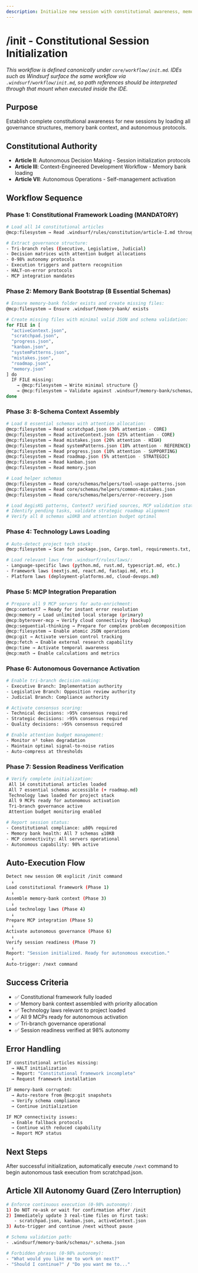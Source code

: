 ```yaml
---
description: Initialize new session with constitutional awareness, memory bank context, and autonomous governance activation
---
```


# /init - Constitutional Session Initialization

_This workflow is defined canonically under `core/workflow/init.md`. IDEs such as Windsurf surface the same workflow via `.windsurf/workflow/init.md`, so path references should be interpreted through that mount when executed inside the IDE._

## Purpose
Establish complete constitutional awareness for new sessions by loading all governance structures, memory bank context, and autonomous protocols.

## Constitutional Authority

- **Article II**: Autonomous Decision Making - Session initialization protocols
- **Article III**: Context-Engineered Development Workflow - Memory bank loading
- **Article VII**: Autonomous Operations - Self-management activation

## Workflow Sequence

### Phase 1: Constitutional Framework Loading (MANDATORY)
```bash
# Load all 14 constitutional articles
@mcp:filesystem → Read .windsurf/rules/constitution/article-I.md through article-XIV.md

# Extract governance structure:
- Tri-branch roles (Executive, Legislative, Judicial)
- Decision matrices with attention budget allocations
- 0-98% autonomy protocols
- Execution triggers and pattern recognition
- HALT-on-error protocols
- MCP integration mandates
```

### Phase 2: Memory Bank Bootstrap (8 Essential Schemas)
```bash
# Ensure memory-bank folder exists and create missing files:
@mcp:filesystem → Ensure .windsurf/memory-bank/ exists

# Create missing files with minimal valid JSON and schema validation:
for FILE in [
  "activeContext.json",
  "scratchpad.json",
  "progress.json",
  "kanban.json",
  "systemPatterns.json",
  "mistakes.json",
  "roadmap.json",
  "memory.json"
] do
  IF FILE missing:
    → @mcp:filesystem → Write minimal structure {}
    → @mcp:filesystem → Validate against .windsurf/memory-bank/schemas/* corresponding schema
done
```

### Phase 3: 8-Schema Context Assembly
```bash
# Load 8 essential schemas with attention allocation:
@mcp:filesystem → Read scratchpad.json (30% attention - CORE)
@mcp:filesystem → Read activeContext.json (25% attention - CORE)  
@mcp:filesystem → Read mistakes.json (20% attention - HIGH)
@mcp:filesystem → Read systemPatterns.json (10% attention - REFERENCE)
@mcp:filesystem → Read progress.json (10% attention - SUPPORTING)
@mcp:filesystem → Read roadmap.json (5% attention - STRATEGIC)
@mcp:filesystem → Read kanban.json
@mcp:filesystem → Read memory.json

# Load helper schemas
@mcp:filesystem → Read core/schemas/helpers/tool-usage-patterns.json
@mcp:filesystem → Read core/schemas/helpers/common-mistakes.json
@mcp:filesystem → Read core/schemas/helpers/error-recovery.json

# Load AegisKG patterns, Context7 verified sources, MCP validation states
# Identify pending tasks, validate strategic roadmap alignment
# Verify all 8 schemas ≤10KB and attention budget optimal
```

### Phase 4: Technology Laws Loading
```bash
# Auto-detect project tech stack:
@mcp:filesystem → Scan for package.json, Cargo.toml, requirements.txt, go.mod, pom.xml

# Load relevant laws from .windsurf/rules/laws/:
- Language-specific laws (python.md, rust.md, typescript.md, etc.)
- Framework laws (nextjs.md, react.md, fastapi.md, etc.)
- Platform laws (deployment-platforms.md, cloud-devops.md)
```

### Phase 5: MCP Integration Preparation
```bash
# Prepare all 9 MCP servers for auto-enrichment:
@mcp:context7 → Ready for instant error resolution
@mcp:memory → Load unlimited local storage (primary)
@mcp:byterover-mcp → Verify cloud connectivity (backup)
@mcp:sequential-thinking → Prepare for complex problem decomposition
@mcp:filesystem → Enable atomic JSON operations
@mcp:git → Activate version control tracking
@mcp:fetch → Enable external research capability
@mcp:time → Activate temporal awareness
@mcp:math → Enable calculations and metrics
```

### Phase 6: Autonomous Governance Activation
```bash
# Enable tri-branch decision-making:
- Executive Branch: Implementation authority
- Legislative Branch: Opposition review authority
- Judicial Branch: Compliance authority

# Activate consensus scoring:
- Technical decisions: >95% consensus required
- Strategic decisions: >95% consensus required
- Quality decisions: >95% consensus required

# Enable attention budget management:
- Monitor n² token degradation
- Maintain optimal signal-to-noise ratios
- Auto-compress at thresholds
```

### Phase 7: Session Readiness Verification
```bash
# Verify complete initialization:
 All 14 constitutional articles loaded
 All 7 essential schemas accessible (+ roadmap.md)
 Technology laws loaded for project stack
 All 9 MCPs ready for autonomous activation
 Tri-branch governance active
 Attention budget monitoring enabled

# Report session status:
- Constitutional compliance: ≥80% required
- Memory bank health: All 7 schemas ≤10KB
- MCP connectivity: All servers operational
- Autonomous capability: 98% active
```

## Auto-Execution Flow
```bash
Detect new session OR explicit /init command
  ↓
Load constitutional framework (Phase 1)
  ↓
Assemble memory-bank context (Phase 3)
  ↓
Load technology laws (Phase 4)
  ↓
Prepare MCP integration (Phase 5)
  ↓
Activate autonomous governance (Phase 6)
  ↓
Verify session readiness (Phase 7)
  ↓
Report: "Session initialized. Ready for autonomous execution."
  ↓
Auto-trigger: /next command
```

## Success Criteria
- ✅ Constitutional framework fully loaded
- ✅ Memory bank context assembled with priority allocation
- ✅ Technology laws relevant to project loaded
- ✅ All 9 MCPs ready for autonomous activation
- ✅ Tri-branch governance operational
- ✅ Session readiness verified at 98% autonomy

## Error Handling
```bash
IF constitutional articles missing:
  → HALT initialization
  → Report: "Constitutional framework incomplete"
  → Request framework installation

IF memory-bank corrupted:
  → Auto-restore from @mcp:git snapshots
  → Verify schema compliance
  → Continue initialization

IF MCP connectivity issues:
  → Enable fallback protocols
  → Continue with reduced capability
  → Report MCP status
```

## Next Steps
After successful initialization, automatically execute `/next` command to begin autonomous task execution from scratchpad.json.

## Article XII Autonomy Guard (Zero Interruption)

```bash
# Enforce continuous execution (0-98% autonomy):
1) Do NOT re-ask or wait for confirmation after /init
2) Immediately update 3 real-time files on first task:
   - scratchpad.json, kanban.json, activeContext.json
3) Auto-trigger and continue /next without pause

# Schema validation path:
- .windsurf/memory-bank/schemas/*.schema.json

# Forbidden phrases (0-98% autonomy):
- "What would you like me to work on next?"
- "Should I continue?" / "Do you want me to..."